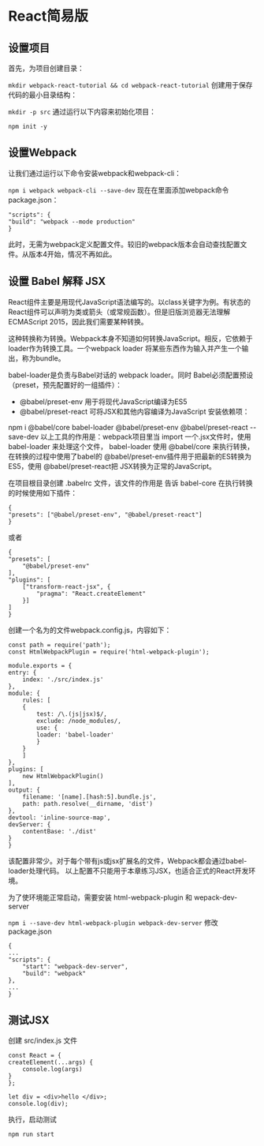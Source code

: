 # React简易版

## 设置项目
首先，为项目创建目录：

`mkdir webpack-react-tutorial && cd webpack-react-tutorial` 
创建用于保存代码的最小目录结构：

`mkdir -p src` 
通过运行以下内容来初始化项目：

`npm init -y` 
## 设置Webpack
让我们通过运行以下命令安装webpack和webpack-cli：

`npm i webpack webpack-cli --save-dev`
现在在里面添加webpack命令package.json：

    "scripts": {
    "build": "webpack --mode production"
    }
此时，无需为webpack定义配置文件。较旧的webpack版本会自动查找配置文件。从版本4开始，情况不再如此。

## 设置 Babel 解释 JSX
React组件主要是用现代JavaScript语法编写的。以class关键字为例。有状态的React组件可以声明为类或箭头（或常规函数）。但是旧版浏览器无法理解ECMAScript 2015，因此我们需要某种转换。

这种转换称为转换。Webpack本身不知道如何转换JavaScript。相反，它依赖于loader作为转换工具。一个webpack loader 将某些东西作为输入并产生一个输出，称为bundle。

babel-loader是负责与Babel对话的 webpack loader。同时 Babel必须配置预设（preset，预先配置好的一组插件）：

- @babel/preset-env 用于将现代JavaScript编译为ES5
- @babel/preset-react 可将JSX和其他内容编译为JavaScript
安装依赖项：

npm i @babel/core babel-loader @babel/preset-env @babel/preset-react --save-dev
以上工具的作用是：webpack项目里当 import 一个.jsx文件时，使用 babel-loader 来处理这个文件， babel-loader 使用 @babel/core 来执行转换， 在转换的过程中使用了babel的 @babel/preset-env插件用于把最新的ES转换为ES5，使用 @babel/preset-react把 JSX转换为正常的JavaScript。

在项目根目录创建 .babelrc 文件，该文件的作用是 告诉 babel-core 在执行转换的时候使用如下插件：

    {
    "presets": ["@babel/preset-env", "@babel/preset-react"]
    }
或者

    {
    "presets": [
        "@babel/preset-env"
    ],
    "plugins": [
        ["transform-react-jsx", {
            "pragma": "React.createElement"
        }]
    ]
    }
创建一个名为的文件webpack.config.js，内容如下：

    const path = require('path');
    const HtmlWebpackPlugin = require('html-webpack-plugin');

    module.exports = {
    entry: {
        index: './src/index.js'
    },
    module: {
        rules: [
        {
            test: /\.(js|jsx)$/,
            exclude: /node_modules/,
            use: {
            loader: 'babel-loader'
            }
        }
        ]
    },
    plugins: [
        new HtmlWebpackPlugin()
    ],
    output: {
        filename: '[name].[hash:5].bundle.js',
        path: path.resolve(__dirname, 'dist')
    },
    devtool: 'inline-source-map',
    devServer: {
        contentBase: './dist'
    }
    }

该配置非常少。对于每个带有js或jsx扩展名的文件，Webpack都会通过babel-loader处理代码。 以上配置不只能用于本章练习JSX，也适合正式的React开发环境。

为了使环境能正常启动，需要安装 html-webpack-plugin 和 wepack-dev-server

`npm i --save-dev html-webpack-plugin webpack-dev-server`
修改 package.json

    {
    ...
    "scripts": {
        "start": "webpack-dev-server",
        "build": "webpack"
    },
    ...
    }
## 测试JSX
创建 src/index.js 文件

    const React = {
    createElement(...args) {
        console.log(args)
    }
    };

    let div = <div>hello </div>;
    console.log(div);

执行，启动测试

`npm run start `
